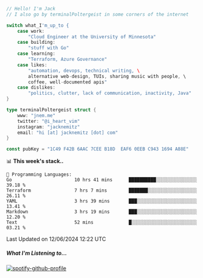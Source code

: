 ```go
// Hello! I'm Jack
// I also go by terminalPoltergeist in some corners of the internet

switch what_I'm_up_to {
    case work:
        "Cloud Engineer at the University of Minnesota"
    case building:
        "stuff with Go"
    case learning:
        "Terraform, Azure Governance"
    case likes:
        "automation, devops, technical writing, \
        alternative web-design, TUIs, sharing music with people, \
        coffee, well-documented apis"
    case dislikes:
        "politics, clutter, lack of communication, inactivity, Java"
}

type terminalPoltergeist struct {
    www: "jnem.me"
    twitter: "@i_heart_vim"
    instagram: "jacknemitz"
    email: "hi [at] jacknemitz [dot] com"
}

const pubKey = "1C49 F42B 6AAC 7CEE B18D  EAF6 0EEB C943 1694 A88E"
```

<!--START_SECTION:waka-->
📊 **This week's stack..** 

```text
💬 Programming Languages: 
Go                       10 hrs 41 mins      ██████████░░░░░░░░░░░░░░░   39.18 % 
Terraform                7 hrs 7 mins        ███████░░░░░░░░░░░░░░░░░░   26.11 % 
YAML                     3 hrs 39 mins       ███░░░░░░░░░░░░░░░░░░░░░░   13.41 % 
Markdown                 3 hrs 19 mins       ███░░░░░░░░░░░░░░░░░░░░░░   12.20 % 
Text                     52 mins             █░░░░░░░░░░░░░░░░░░░░░░░░   03.21 % 
```


 Last Updated on 12/06/2024 12:22 UTC
<!--END_SECTION:waka-->

##### What I'm Listening to...

[![spotify-github-profile](https://jnem.me/listening-item?maxAge=2592000)](https://jnem.me/listening)

